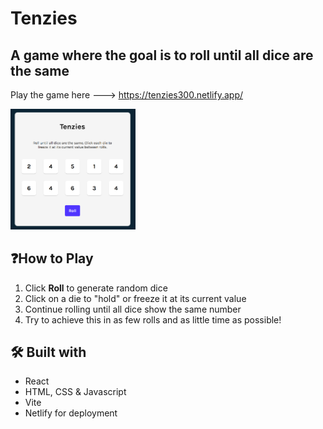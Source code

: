 # Tenzies

## A game where the goal is to roll until all dice are the same

Play the game here ---> https://tenzies300.netlify.app/

<img src="src/assets/Preview.png" alt="Preview-Img" width="200">

## ❓How to Play
1. Click **Roll** to generate random dice
2. Click on a die to "hold" or freeze it at its current value
3. Continue rolling until all dice show the same number
4. Try to achieve this in as few rolls and as little time as possible!

## 🛠️ Built with
- React
- HTML, CSS & Javascript
- Vite
- Netlify for deployment